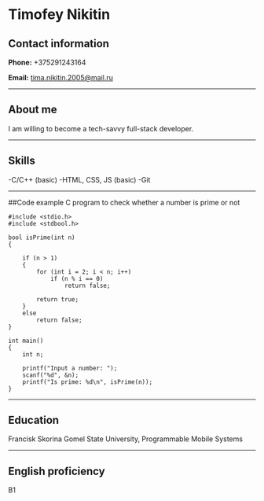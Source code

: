 # Timofey Nikitin

## Contact information

__Phone:__ +375291243164

__Email:__ tima.nikitin.2005@mail.ru
____
## About me
I am willing to become a tech-savvy full-stack developer.
____

## Skills

-C/C++ (basic)
-HTML, CSS, JS (basic)
-Git
____

##Code example
C program to check whether a number is prime or not
```
#include <stdio.h>
#include <stdbool.h>

bool isPrime(int n)
{
 
    if (n > 1)
    {
        for (int i = 2; i < n; i++)
            if (n % i == 0) 
                return false;
 
        return true;
    }
    else
        return false;
}

int main()
{
    int n;
 
    printf("Input a number: ");
    scanf("%d", &n);
    printf("Is prime: %d\n", isPrime(n));
}
```
____

## Education

Francisk Skorina Gomel State University, Programmable Mobile Systems
____

## English proficiency
B1
